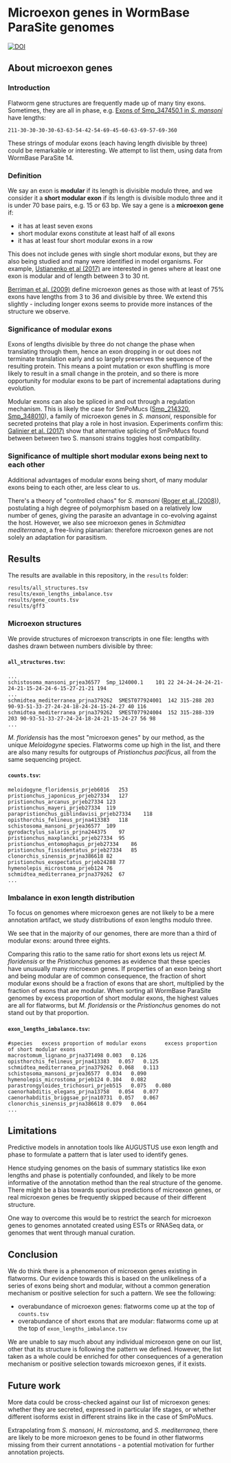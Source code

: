 # Microexon genes in WormBase ParaSite genomes
[![DOI](https://zenodo.org/badge/194257264.svg)](https://zenodo.org/badge/latestdoi/194257264)
## About microexon genes
### Introduction

Flatworm gene structures are frequently made up of many tiny exons. Sometimes, they are all in phase, e.g. <a href="https://parasite.wormbase.org/Schistosoma_mansoni_prjea36577/Transcript/Exons?db=core;g=Smp_347450;r=SM_V7_ZW:52788190-52810835;t=Smp_347450.1">Exons of Smp_347450.1 in <i>S. mansoni</i></a> have lengths:
```
211-30-30-30-30-63-63-54-42-54-69-45-60-63-69-57-69-360
```

These strings of modular exons (each having length divisible by three) could be remarkable or interesting. We attempt to list them, using data from WormBase ParaSite 14.

### Definition
We say an exon is **modular** if its length is divisible modulo three, and we consider it a **short modular exon** if its length is divisible modulo three and it is under 70 base pairs, e.g. 15 or 63 bp. We say a gene is a **microexon gene** if:
- it has at least seven exons
- short modular exons constitute at least half of all exons
- it has at least four short modular exons in a row

This does not include genes with single short modular exons, but they are also being studied and many were identified in model organisms. For example, <a href="https://www.ncbi.nlm.nih.gov/pubmed/28188674">Ustianenko et al (2017)</a> are interested in genes where at least one exon is modular and of length between 3 to 30 nt.

<a href="https://www.ncbi.nlm.nih.gov/pubmed/19606141">Berriman et al. (2009)</a> define microexon genes as those with at least of 75% exons have lengths from 3 to 36 and divisible by three. We extend this slightly - including longer exons seems to provide more instances of the structure we observe. 

### Significance of modular exons
Exons of lengths divisible by three do not change the phase when translating through them, hence an exon dropping in or out does not terminate translation early and so largely preserves the sequence of the resulting protein. This means a point mutation or exon shuffling is more likely to result in a small change in the protein, and so there is more opportunity for modular exons to be part of incremental adaptations during evolution.

Modular exons can also be spliced in and out through a regulation mechanism. This is likely the case for SmPoMucs (<a href="https://parasite.wormbase.org/Schistosoma_mansoni_prjea36577/Gene/Summary?g=Smp_214320">Smp_214320</a>, <a href="https://parasite.wormbase.org/Schistosoma_mansoni_prjea36577/Gene/Summary?g=Smp_348010">Smp_348010</a>), a family of microexon genes in <i>S. mansoni</i>, responsible for secreted proteins that play a role in host invasion. Experiments confirm this: <a href="ncbi.nlm.nih.gov/pubmed/28253264">Galinier et al. (2017)</a> show that alternative splicing of SmPoMucs found between between two <a>S. mansoni</a> strains toggles host compatibility.

### Significance of multiple short modular exons being next to each other
Additional advantages of modular exons being short, of many modular exons being to each other, are less clear to us.

There's a theory of "controlled chaos" for <i>S. mansoni</i> (<a href="ncbi.nlm.nih.gov/pubmed/19002242">Roger et al. (2008)</a>), postulating a high degree of polymorphism based on a relatively low number of genes, giving the parasite an advantage in co-evolving against the host. However, we also see microexon genes in <i>Schmidtea mediterranea</i>, a free-living planarian: therefore microexon genes are not solely an adaptation for parasitism.

## Results
The results are available in this repository, in the `results` folder:
```
results/all_structures.tsv
results/exon_lengths_imbalance.tsv
results/gene_counts.tsv
results/gff3
```

### Microexon structures
We provide structures of microexon transcripts in one file: lengths with dashes drawn between numbers divisible by three:
#### `all_structures.tsv`:
```
...
schistosoma_mansoni_prjea36577	Smp_124000.1	101 22 24-24-24-24-21-24-21-15-24-24-6-15-27-21-21 194
...
schmidtea_mediterranea_prjna379262	SMEST077924001	142 315-288 203 90-93-51-33-27-24-24-18-24-24-15-24-27 40 116
schmidtea_mediterranea_prjna379262	SMEST077924004	152 315-288-339 203 90-93-51-33-27-24-24-18-24-21-15-24-27 56 98
...
```
<i>M. floridensis</i> has the most "microexon genes" by our method, as the unique <i>Meloidogyne</i> species. Flatworms come up high in the list, and there are also many results for outgroups of <i>Pristionchus pacificus</i>, all from the same sequencing project.
#### `counts.tsv`:
```
meloidogyne_floridensis_prjeb6016	253
pristionchus_japonicus_prjeb27334	127
pristionchus_arcanus_prjeb27334 123
pristionchus_mayeri_prjeb27334	119
parapristionchus_giblindavisi_prjeb27334	118
opisthorchis_felineus_prjna413383	118
schistosoma_mansoni_prjea36577	109
gyrodactylus_salaris_prjna244375	97
pristionchus_maxplancki_prjeb27334	95
pristionchus_entomophagus_prjeb27334	86
pristionchus_fissidentatus_prjeb27334	85
clonorchis_sinensis_prjna386618 82
pristionchus_exspectatus_prjeb24288	77
hymenolepis_microstoma_prjeb124 76
schmidtea_mediterranea_prjna379262	67
...
```
### Imbalance in exon length distribution
To focus on genomes where microexon genes are not likely to be a mere annotation artifact, we study distributions of exon lengths modulo three. 

We see that in the majority of our genomes, there are more than a third of modular exons: around three eights. 

Comparing this ratio to the same ratio for short exons lets us reject <i>M. floridensis</i> or the <i>Pristionchus</i> genomes as evidence that these species have unusually many microexon genes. If properties of an exon being short and being modular are of common consequence, the fraction of short modular exons should be a fraction of exons that are short, multiplied by the fraction of exons that are modular. When sorting all WormBase ParaSite genomes by excess proportion of short modular exons, the highest values are all for flatworms, but <i>M. floridensis</i> or the <i>Pristionchus</i> genomes do not stand out by that proportion.

#### `exon_lengths_imbalance.tsv`:
```
#species   excess proportion of modular exons      excess proportion of short modular exons
macrostomum_lignano_prjna371498	0.003	0.126
opisthorchis_felineus_prjna413383	0.057	0.125
schmidtea_mediterranea_prjna379262	0.068	0.113
schistosoma_mansoni_prjea36577	0.034	0.090
hymenolepis_microstoma_prjeb124	0.104	0.082
parastrongyloides_trichosuri_prjeb515	0.075	0.080
caenorhabditis_elegans_prjna13758	0.054	0.077
caenorhabditis_briggsae_prjna10731	0.057	0.067
clonorchis_sinensis_prjna386618	0.079	0.064
...
```

## Limitations

Predictive models in annotation tools like AUGUSTUS use exon length and phase to formulate a pattern that is later used to identify genes.

Hence studying genomes on the basis of summary statistics like exon lengths and phase is potentially confounded, and likely to be more informative of the annotation method than the real structure of the genome. There might be a bias towards spurious predictions of microexon genes, or real microexon genes be frequently skipped because of their different structure.

One way to overcome this would be to restrict the search for microexon genes to genomes annotated created using ESTs or RNASeq data, or genomes that went through manual curation.

## Conclusion
We do think there is a phenomenon of microexon genes existing in flatworms. Our evidence towards this is based on the unlikeliness of a series of exons being short and modular, without a common generation mechanism or positive selection for such a pattern. We see the following:
- overabundance of microexon genes: flatworms come up at the top of `counts.tsv`
- overabundance of short exons that are modular: flatworms come up at the top of `exon_lengths_imbalance.tsv`

We are unable to say much about any individual microexon gene on our list, other that its structure is following the pattern we defined. However, the list taken as a whole could be enriched for other consequences of a generation mechanism or positive selection towards microexon genes, if it exists.
## Future work
More data could be cross-checked against our list of microexon genes: whether they are secreted, expressed in particular life stages, or whether different isoforms exist in different strains like in the case of SmPoMucs.

Extrapolating from <i>S. mansoni</i>, <i>H. microstoma</i>, and <i>S. mediterranea</i>, there are likely to be more microexon genes to be found in other flatworms missing from their current annotations - a potential motivation for further annotation projects.

